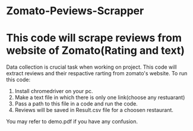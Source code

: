 # Zomato-Peviews-Scrapper
# This code will scrape reviews from website of Zomato(Rating and text)
Data collection is crucial task when working on project. This code will extract reviews and their respactive rarting from zomato's website.
To run this code:
1. Install chromedriver on your pc.
2. Make a text file in which there is only one link(choose any restuarant)
3. Pass a path to this file in a code and run the code.
4. Reviews will be saved in Result.csv file for a choosen restaurant.

You may refer to demo.pdf if you have any confusion.
